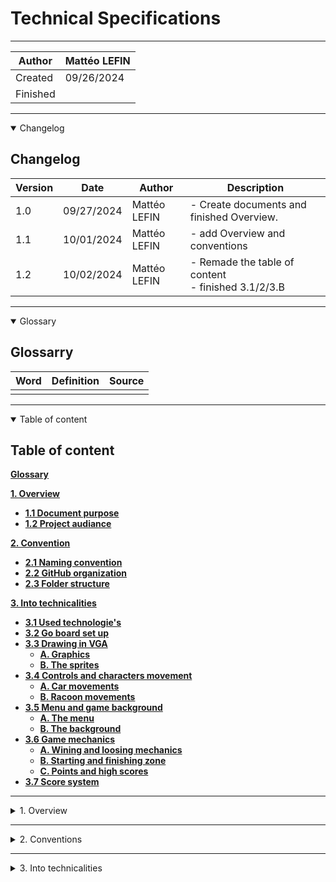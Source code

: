 # Technical Specifications
---

|Author|Mattéo LEFIN|
|-|-|
|Created|09/26/2024|
|Finished||

---

<details open>

<summary>Changelog</summary>

## Changelog

|Version|Date|Author|Description|
|-------|----|---|--|
|1.0|09/27/2024|Mattéo LEFIN| - Create documents and finished Overview.|
1.1| 10/01/2024|Mattéo LEFIN| - add Overview and conventions |
1.2| 10/02/2024|Mattéo LEFIN| - Remade the table of content <br> - finished 3.1/2/3.B |

</details>

---

<details open>

<summary>Glossary</summary>

## Glossarry

|Word|Definition|Source|
|-------|----|---|
|||| 

</details>

---

<details open>

<summary>Table of content</summary>

## Table of content


[**Glossary**](#glossary)

[**1. Overview**](#1-overview)
 - [**1.1 Document purpose**](#1-document-purpose)
 - [**1.2 Project audiance**](#12-project-audiance)
 
[**2. Convention**](#2-conventions)
 - [**2.1 Naming convention**](#21-naming-conventions)
 - [**2.2 GitHub organization**](#22-github-organization)
 - [**2.3 Folder structure**](#23-folder-structure)

[**3. Into technicalities**](#3-into-technicalities)
 - [**3.1 Used technologie's**]()
 - [**3.2 Go board set up**]()
 - [**3.3 Drawing in VGA**]()
   - [**A. Graphics**]()
   - [**B. The sprites**]()
 - [**3.4 Controls and characters movement**]()
   - [**A. Car movements**]()
   - [**B. Racoon movements**]()
 - [**3.5 Menu and game background**]()
   - [**A. The menu**]()
   - [**B. The background**]()
 - [**3.6 Game mechanics**]()
   - [**A. Wining and loosing mechanics**]()
   - [**B. Starting and finishing zone**]()
   - [**C. Points and high scores**]()
 - [**3.7 Score system**]()







</details>

---

<details>

<summary>1. Overview</summary>

## 1. Overview

### 1. Document purpose

This document has for purpose to provide clear and detailed informations on functionalities and the structuration of the project for the software engineers to understand what's are the requirement of the projecte and the path to proceed.


### 1.2 Project audiance

Our project target's are mostly nostalgic people and retro gaming fans giving this good old sensation of the past. Refreshed with new designs, it will bring back this old game with a new look.


</details>


---

<details>

<summary>2. Conventions</summary>

## 2. Conventions

### 2.1 Naming conventions.

All details about our naming conventions and coding rules can be found on the [naming convention and rules document.]()

### 2.2 GitHub organization.

- Each pull-request has to contain labels, the project, the dedicated milestone, and at least 2 reviewers.
- Each issue has to contain labels, the project, the dedicated milestone, and the assigned member.
- The workin version shall go to ``main``.
- There can't be any direct push to the main. The member has to do a pull-request to merge their changes in the main.
- Only push working code that has been tested by the Quality Assurance.

### 2.3 Folder Structure.

A folder structure is mandatory for a good understanding of all file locations.

Here, you will find our file structure plan :

```
2024-2025-project-1-fpga-team-2
  ├── document/
  │     ├── functional_specification/
  │     │   ├── functional_specification.md
  │     ├── management/
  │     ├── technical_specification/
  │     │   ├── technical_specification.md  
  │     │   ├── naming_conventions_and_rules.md
  │     ├── images/
  │     │   ├── functional_specification/
  │     │   │   ├── (any images related to functional  documents)
  │     │   ├── management/
  │     │   │   ├── (any images related to management documents)
  │     │   ├── technical_specification/
  │     │   │   ├── (any images related to technical documents)
  ├── src/
  │   ├── (all the files related to code are here)
  ├── frogger (Game launcher)
  ├── READEME.md

```

</details>

---

<details>

<summary>3. Into technicalities</summary>

## 3. Into technicalities.

### 3.1 Used Technologies

#### A. Used computers

For this project, we used for developpment :
- four MacOS 
- three Windows

#### B. The board

For this project, we need to use a Go Board given by [Russel Merrick]().

![Go_board_image]()

On this board we need to use :

- The four Switches for the frog movement.
- The VGA to show it on a ??? screen.
- The LED segments for levels.

You can access the Go Board plans by [Clicking here]().

#### C. Debuging system

For debugging, we are using [EDAplayground](https://edaplayground.com)

### 3.2 Go Board set up.

The Go Board needs some set up to be used properly by using the [Setup documentation]() provided directly on Nandland website.

### 3.3 Drawing in VGA.

#### A. Graphics.

To show anything on a VGA screen, we first

#### B. Sprites.

We can use up to 16 different colors by sprites, reducing the quality of it and forcing us to choose wisely which of the 512 colors available we will use in our game.

When we selected all the colors for our sprites, we simulate how we want a sprite to look like, for this we use [Asesprite]() to draw our sprite and have an idea on howw it will look like.

![Asersprite Racoon]()

*Making off of the racoon sprite on Asersprite*

When it's done, we do the racoon sprite in a bit map in `Frogg_Paddle_Ctrl.v`

![Racoon bit map]()

*Racoon bit map in Frogg_Paddle_Ctrl.v* 

### 3.4 Menu and game background.

#### A. The menu.

#### B. The Background.

### 3.5 Controls and movements.

#### A Car movements

The different cars should move horrizontaly on the road

#### B Racoon controls

To control the main character, the racoon, we'll use the four buttons to move it in this exact order :

- Switch 1 : Forward
- Switch 2 : Left
- Switch 3 : Backwards
- Switch 4 : Right

![Switch plan]()

To ensure this, we firstly need to initialize the buttons in `go_Board_Constraints.pcf`.

```Verilog
## Push-Button Switches
set_io i_Switch_1 53 // it initialize as an input the switch by 
set_io i_Switch_2 51 // using  set_io <input/output name> <pin number>
set_io i_Switch_3 54 // 'set_io' means 'set_InputOutput'
set_io i_Switch_4 52
```
*Code section in go_Boards_Constraints.pcf whre switches are initialized*

The code for the racooon movement is similar to cars movement except we

### 3.6 Game mechanics.

#### A. Winning and loosing mechanics.

#### B. 

### 3.7 Score system.

The score system will


</details>